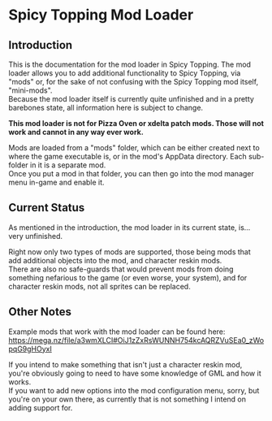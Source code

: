 # Spicy Topping Mod Loader

## Introduction

This is the documentation for the mod loader in Spicy Topping. The mod loader allows you to add additional functionality to Spicy Topping, via "mods" or, for the sake of not confusing with the Spicy Topping mod itself, "mini-mods".  
Because the mod loader itself is currently quite unfinished and in a pretty barebones state, all information here is subject to change.

**This mod loader is not for Pizza Oven or xdelta patch mods. Those will not work and cannot in any way ever work.**

Mods are loaded from a "mods" folder, which can be either created next to where the game executable is, or in the mod's AppData directory. Each sub-folder in it is a separate mod.  
Once you put a mod in that folder, you can then go into the mod manager menu in-game and enable it.

## Current Status

As mentioned in the introduction, the mod loader in its current state, is... very unfinished.  

Right now only two types of mods are supported, those being mods that add additional objects into the mod, and character reskin mods.  
There are also no safe-guards that would prevent mods from doing something nefarious to the game (or even worse, your system), and for character reskin mods, not all sprites can be replaced.

## Other Notes

Example mods that work with the mod loader can be found here:  
https://mega.nz/file/a3wmXLCI#OiJ1zZxRsWUNNH754kcAQRZVuSEa0_zWopqG9gHOyxI

If you intend to make something that isn't just a character reskin mod, you're obviously going to need to have some knowledge of GML and how it works.  
If you want to add new options into the mod configuration menu, sorry, but you're on your own there, as currently that is not something I intend on adding support for.